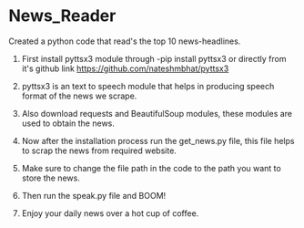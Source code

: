 # News_Reader
Created a python code that read's the top 10 news-headlines. 

 1) First install pyttsx3 module through -pip install pyttsx3 or directly from it's github link https://github.com/nateshmbhat/pyttsx3
 
 2) pyttsx3 is an text to speech module that helps in producing speech format of the news we scrape.
 
 3) Also download requests and BeautifulSoup modules, these modules are used to obtain the news.
 
 4) Now after the installation process run the get_news.py file, this file helps to scrap the news from required website.
 
 5) Make sure to change the file path in the code to the path you want to store the news.
 
 6) Then run the speak.py file and BOOM!
 
 7) Enjoy your daily news over a hot cup of coffee.
